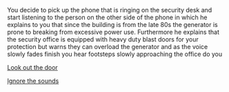 You decide to pick up the phone that is ringing on the security desk and start listening to the person on the other side of the phone in which he explains to you that since the building is from the late 80s the generator is prone to breaking from excessive power use. Furthermore he explains that the security office is equipped with heavy duty blast doors for your protection but warns they can overload the generator and as the voice slowly fades finish you hear footsteps slowly approaching the office do you

[Look out the door](vision.md)

[Ignore the sounds](blind.md)
